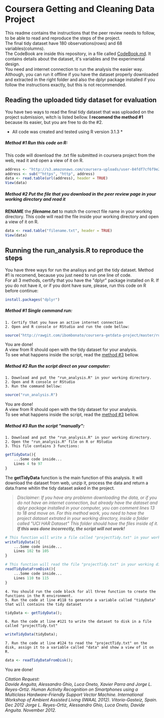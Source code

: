 # Coursera Getting and Cleaning Data Project
This readme contains the instructions that the peer review needs to follow, to be able to read and reproduce the steps of the project.  
The final tidy dataset have 180 observations(rows) and 68 variables(columns).  
The CodeBook are inside this repository, in a file called [CodeBook.md](https://github.com/ibombonato/coursera-getdata-project/blob/master/CodeBook.md). It contains details about the dataset, it's variables and the experimental design.  
You need and internet connection to run the analysis the easier way. Although, you can run it offline if you have the dataset properly downloaded and extracted in the right folder and also the dplyr package installed if you follow the instructions exactly, but this is not recommended.

## Reading the uploaded tidy dataset for evaluation
You have two ways to read the final tidy dataset that was uploaded on the project submission, witch is listed bellow. __I recomend the method #1__ because its easier, but you are free to do the #2.
* All code was created and tested using R version 3.1.3 *

##### Method #1 Run this code on R:
This code will download the .txt file submitted in coursera project from the web, read it and open a view of it on R.

```R
address <- "http://s3.amazonaws.com/coursera-uploads/user-84fdf7cf6f9e2bb6bf6fdf14/973499/asst-3/f72d4690cf8f11e495547d68e2133ca7.txt"
address <- sub("^https", "http", address)
data <- read.table(url(address), header = TRUE)
View(data)
```

##### Method #2 Put the file that you download in the peer review page in your working directory and read it
__RENAME__ the **_filename.txt_** to match the correct file name in your working directory.
This code will read the file inside your working directory and open a view of it on R.

```R
data <- read.table("filename.txt", header = TRUE)
View(data)
```

## Running the run_analysis.R to reproduce the steps
You have three ways for run the analisys and get the tidy dataset. Method #1 is recomend, because you just need to run one line of code.  
For all 3 methods, certify that you have the "dplyr" package installed on R. If you do not have it, or if you dont have sure, please, run this code on R before continue:
```R
install.packages("dplyr")
```

##### __Method #1__ Single command run:
	1. Certify that you have an active internet connection
	2. Open and R console or RStudio and run the code bellow:
```R
source("http://rawgit.com/ibombonato/coursera-getdata-project/master/run_analysis.R")
```
You are done!  
A view from R should open with the tidy dataset for your analysis.  
To see what happens inside the script, read the [method #3](#method-3-run-the-script-manually) bellow.

##### __Method #2__ Run the script direct on your computer:
	1. Download and put the "run_analysis.R" in your working directory.
	2. Open and R console or RStudio
	3. Run the command bellow:
```R
source("run_analysis.R")
```
You are done!  
A view from R should open with the tidy dataset for your analysis.  
To see what happens inside the script, read the [method #3](#method-3-run-the-script-manually) bellow.

##### __Method #3__ Run the script "manually":
	1. Download and put the "run_analysis.R" in your working directory.
	2. Open the "run_analysis.R" file on R or RStudio
	3. This file contains 3 functions:
```R
getTidyData(){
	...Some code inside...
	Lines 4 to 97
}
```
The __getTidyData__ function is the main function of this analysis. It will download the dataset from web, 
unzip it, process the data and return a data.frame whitin the tidy dataset asked in the project.  

> *Disclaimer: If you have any problemn downloading the data, or if you do not have an internet connection, but already have the dataset and dplyr package installed in your computer, you can comment lines 13 to 18 and move on. For this method work, you need to have the project dataset extrated in your working directory, inside a folder called "UCI HAR Dataset"
> This folder should have the files inside of it.  
> __If this was done incorrectly, the script will not work!__*

```R
# This function will write a file called "projectTidy.txt" in your working directory
writeTidyData(){
	...Some code inside...
	Lines 102 to 105
}
```			
```R
# This function will read the file "projectTidy.txt" in your working directory and open a view of it. So you can view the data.
readTidyDataFromDisk(){
	...Some code inside...
	Lines 110 to 115
}
```	
	4. You should run the code block for all three function to create the functions in the R environment.
	5. Run the code at line #118 to generate a variable called "tidyData" that will contains the tidy dataset
```R
tidyData <- getTidyData();
```	
	6. Run the code at line #121 to write the dataset to disk in a file called "projectTidy.txt"
```R
writeTidyData(tidyData);
```	
	7. Run the code at line #124 to read the "projectTidy.txt" on the disk, assign it to a variable called "data" and show a view of it on R.
```R
data <- readTidyDataFromDisk();
```	
You are done!  

*Citation Request:  
Davide Anguita, Alessandro Ghio, Luca Oneto, Xavier Parra and Jorge L. Reyes-Ortiz. Human Activity Recognition on Smartphones using a Multiclass Hardware-Friendly Support Vector Machine. International Workshop of Ambient Assisted Living (IWAAL 2012). Vitoria-Gasteiz, Spain. Dec 2012
Jorge L. Reyes-Ortiz, Alessandro Ghio, Luca Oneto, Davide Anguita. November 2012.*